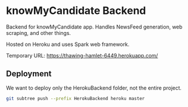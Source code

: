 # knowMyCandidate Backend

Backend for knowMyCandidate app. Handles NewsFeed generation, web scraping, and other things.

Hosted on Heroku and uses Spark web framework.

Temporary URL:
https://thawing-hamlet-6449.herokuapp.com/

## Deployment

We want to deploy only the HerokuBackend folder, not the entire project.

```sh
git subtree push --prefix HerokuBackend heroku master
```
